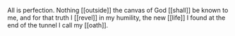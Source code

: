 All is perfection. Nothing [[outside]] the canvas of God [[shall]] be known to me, and for that truth I [[revel]] in my humility, the new [[life]] I found at the end of the tunnel I call my [[oath]]. 